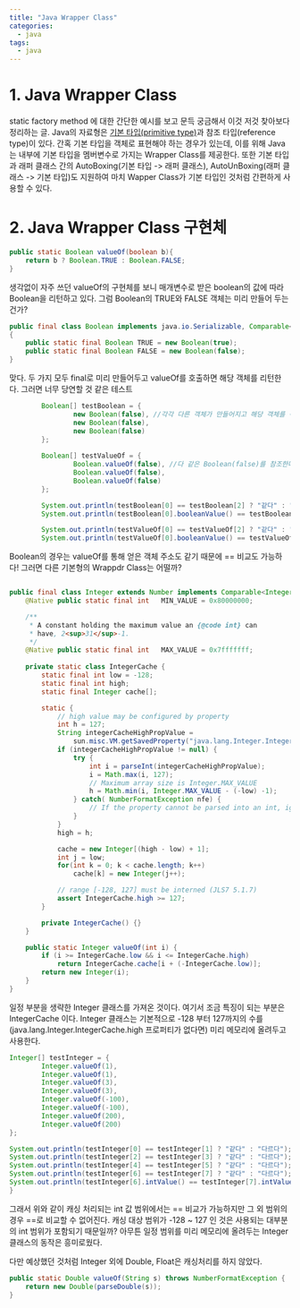 ```yaml
---
title: "Java Wrapper Class"
categories:
  - java
tags:
  - java
---
```


# 1. Java Wrapper Class
static factory method 에 대한 간단한 예시를 보고 문득 궁금해서 이것 저것 찾아보다 정리하는 글.
Java의 자료형은 [기본 타입(primitive type)](https://docs.oracle.com/javase/tutorial/java/nutsandbolts/datatypes.html)과 참조 타입(reference type)이 있다. 
간혹 기본 타입을 객체로 표현해야 하는 경우가 있는데, 이를 위해 Java는 내부에 기본 타입을 멤버변수로 가지는 Wrapper Class를 제공한다. 
또한 기본 타입과 래퍼 클래스 간의 AutoBoxing(기본 타입 -> 래퍼 클래스), AutoUnBoxing(래퍼 클래스 -> 기본 타입)도 지원하여 마치 Wapper Class가 기본 타입인 것처럼 간편하게 사용할 수 있다.  

# 2. Java Wrapper Class 구현체
```java
public static Boolean valueOf(boolean b){
    return b ? Boolean.TRUE : Boolean.FALSE;
}
```
생각없이 자주 쓰던 valueOf의 구현체를 보니 매개변수로 받은 boolean의 값에 따라 Boolean을 리턴하고 있다.
그럼 Boolean의 TRUE와 FALSE 객체는 미리 만들어 두는건가? 

```java
public final class Boolean implements java.io.Serializable, Comparable<Boolean>
{
    public static final Boolean TRUE = new Boolean(true);
    public static final Boolean FALSE = new Boolean(false);
}
```
맞다. 두 가지 모두 final로 미리 만들어두고 valueOf를 호출하면 해당 객체를 리턴한다.
그러면 너무 당연할 것 같은 테스트 

```java
		Boolean[] testBoolean = {
				new Boolean(false), //각각 다른 객체가 만들어지고 해당 객체를 각각 참조한다
				new Boolean(false),
				new Boolean(false)
		};
		
		Boolean[] testValueOf = {
				Boolean.valueOf(false), //다 같은 Boolean(false)를 참조한다
				Boolean.valueOf(false),
				Boolean.valueOf(false)
		};

		System.out.println(testBoolean[0] == testBoolean[2] ? "같다" : "다르다"); //다르다
		System.out.println(testBoolean[0].booleanValue() == testBoolean[2].booleanValue() ? "같다" : "다르다"); //같다

		System.out.println(testValueOf[0] == testValueOf[2] ? "같다" : "다르다"); //같다
		System.out.println(testValueOf[0].booleanValue() == testValueOf[2].booleanValue() ? "같다" : "다르다"); //같다
```

Boolean의 경우는 valueOf를 통해 얻은 객체 주소도 같기 때문에 == 비교도 가능하다!
그러면 다른 기본형의 Wrappdr Class는 어떨까?
```java

public final class Integer extends Number implements Comparable<Integer> {
    @Native public static final int   MIN_VALUE = 0x80000000;

    /**
     * A constant holding the maximum value an {@code int} can
     * have, 2<sup>31</sup>-1.
     */
    @Native public static final int   MAX_VALUE = 0x7fffffff;
    
    private static class IntegerCache {
        static final int low = -128;
        static final int high;
        static final Integer cache[];

        static {
            // high value may be configured by property
            int h = 127;
            String integerCacheHighPropValue =
                sun.misc.VM.getSavedProperty("java.lang.Integer.IntegerCache.high");
            if (integerCacheHighPropValue != null) {
                try {
                    int i = parseInt(integerCacheHighPropValue);
                    i = Math.max(i, 127);
                    // Maximum array size is Integer.MAX_VALUE
                    h = Math.min(i, Integer.MAX_VALUE - (-low) -1);
                } catch( NumberFormatException nfe) {
                    // If the property cannot be parsed into an int, ignore it.
                }
            }
            high = h;

            cache = new Integer[(high - low) + 1];
            int j = low;
            for(int k = 0; k < cache.length; k++)
                cache[k] = new Integer(j++);

            // range [-128, 127] must be interned (JLS7 5.1.7)
            assert IntegerCache.high >= 127;
        }

        private IntegerCache() {}
    }

    public static Integer valueOf(int i) {
        if (i >= IntegerCache.low && i <= IntegerCache.high)
            return IntegerCache.cache[i + (-IntegerCache.low)];
        return new Integer(i);
    }
}
```
일정 부분을 생략한 Integer 클래스를 가져온 것이다. 
여기서 조금 특징이 되는 부분은 IntegerCache 이다. Integer 클래스는 기본적으로 -128 부터 127까지의 수를 (java.lang.Integer.IntegerCache.high 프로퍼티가 없다면) 미리 메모리에 올려두고 사용한다. 
```java
Integer[] testInteger = {
        Integer.valueOf(1),
        Integer.valueOf(1),
        Integer.valueOf(3),
        Integer.valueOf(3),
        Integer.valueOf(-100),
        Integer.valueOf(-100),
        Integer.valueOf(200),
        Integer.valueOf(200)
};

System.out.println(testInteger[0] == testInteger[1] ? "같다" : "다르다"); //같다
System.out.println(testInteger[2] == testInteger[3] ? "같다" : "다르다"); //같다
System.out.println(testInteger[4] == testInteger[5] ? "같다" : "다르다"); //같다
System.out.println(testInteger[6] == testInteger[7] ? "같다" : "다르다"); //다르다
System.out.println(testInteger[6].intValue() == testInteger[7].intValue() ? "같다" : "다르다"); //같다
}
```
그래서 위와 같이 캐싱 처리되는 int 값 범위에서는 == 비교가 가능하지만 그 외 범위의 경우 ==로 비교할 수 없어진다. 
캐싱 대상 범위가 -128 ~ 127 인 것은 사용되는 대부분의 int 범위가 포함되기 때문일까? 
아무튼 일정 범위를 미리 메모리에 올려두는 Integer 클래스의 동작은 흥미로웠다.

다만 예상했던 것처럼 Integer 외에 Double, Float은 캐싱처리를 하지 않았다. 
```java
public static Double valueOf(String s) throws NumberFormatException {
    return new Double(parseDouble(s));
}
```



